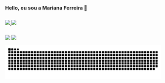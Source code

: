 ### Hello, eu sou a Mariana Ferreira 👋

##

<div>
  <a href="https://github.com/marianasdf">
  <img height="150em" src="https://github-readme-stats.vercel.app/api?username=marianasdf&show_icons=true&theme=dracula&include_all_commits=true&count_private=true"/>
  <img height="150em" src="https://github-readme-stats.vercel.app/api/top-langs/?username=marianasdf&layout=compact&langs_count=7&theme=dracula"/>
</div>

##  

<div>
<a href="https://https://www.linkedin.com/in/mariana-souza-b3709212a/" target="_blank"><img src="https://img.shields.io/badge/-LinkedIn-%230077B5?style=for-the-badge&logo=linkedin&logoColor=white" target="_blank"></a> 
 <a href="https://www.instagram.com/marianasdfs/" target="_blank"><img src="https://img.shields.io/badge/-Instagram-%23E4405F?style=for-the-badge&logo=instagram&logoColor=white" target="_blank"></a>
</div>
 
![Snake animation](https://github.com/marianasdf/marianasdf/blob/output/github-contribution-grid-snake.svg)
